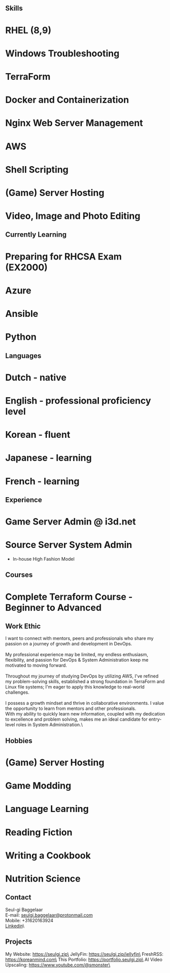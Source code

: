 ## Skills
# RHEL (8,9)
# Windows Troubleshooting
# TerraForm
# Docker and Containerization
# Nginx Web Server Management
# AWS
# Shell Scripting
# (Game) Server Hosting
# Video, Image and Photo Editing

## Currently Learning
# Preparing for RHCSA Exam (EX2000)
# Azure
# Ansible
# Python

## Languages
# Dutch - native
# English - professional proficiency level
# Korean - fluent 
# Japanese - learning
# French - learning

## Experience
# Game Server Admin @ i3d.net
# Source Server System Admin
* In-house High Fashion Model 

## Courses
# Complete Terraform Course - Beginner to Advanced

## Work Ethic
I want to connect with mentors, peers and professionals who share my passion on a journey of growth and development in DevOps.\
\
My professional experience may be limited, my endless enthusiasm, flexibility, and passion for DevOps & System Administration keep me motivated to moving forward.\
\
Throughout my journey of studying DevOps by utilizing AWS, I've refined my problem-solving skills, established a strong foundation in TerraForm and Linux file systems; I'm eager to apply this knowledge to real-world challenges.\
\
I possess a growth mindset and thrive in collaborative environments. I value the opportunity to learn from mentors and other professionals.\
With my ability to quickly learn new information, coupled with my dedication to excellence and problem solving, makes me an ideal candidate for entry-level roles in System Administration.\

## Hobbies
# (Game) Server Hosting
# Game Modding
# Language Learning
# Reading Fiction
# Writing a Cookbook
# Nutrition Science

## Contact
Seul-gi Baggelaar\
E-mail: seulgi.baggelaar@protonmail.com\
Mobile: +31620163924\
[Linkedin](https://www.linkedin.com/in/seul-gi-baggelaar-4b397a290/)\

## Projects

My Website: https://seulgi.zip\
JellyFin: https://seulgi.zip/jellyfin\
FreshRSS: https://koreanmind.com\
This Portfolio: https://portfolio.seulgi.zip\
AI Video Upscaling: https://www.youtube.com/@smonster\
